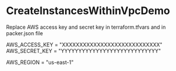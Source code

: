 # CreateInstancesWithinVpcDemo
Replace AWS access key and secret key in terraform.tfvars and in packer.json file

AWS_ACCESS_KEY = "XXXXXXXXXXXXXXXXXXXXXXXXXXXX"
AWS_SECRET_KEY = "YYYYYYYYYYYYYYYYYYYYYYYYYYYY"

AWS_REGION = "us-east-1"

